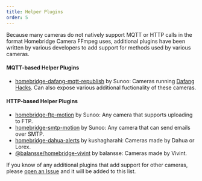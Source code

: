 ```yaml
---
title: Helper Plugins
order: 5
---
```

Because many cameras do not natively support MQTT or HTTP calls in the format Homebridge Camera FFmpeg uses, additional plugins have been written by various developers to add support for methods used by various cameras. 

#### MQTT-based Helper Plugins

- [homebridge-dafang-mqtt-republish](https://www.npmjs.com/package/homebridge-dafang-mqtt-republish) by Sunoo: Cameras running [Dafang Hacks](https://github.com/EliasKotlyar/Xiaomi-Dafang-Hacks). Can also expose various additional fuctionality of these cameras.

#### HTTP-based Helper Plugins

- [homebridge-ftp-motion](https://www.npmjs.com/package/homebridge-ftp-motion) by Sunoo: Any camera that supports uploading to FTP.
- [homebridge-smtp-motion](https://www.npmjs.com/package/homebridge-smtp-motion) by Sunoo: Any camera that can send emails over SMTP.
- [homebridge-dahua-alerts](https://www.npmjs.com/package/homebridge-dahua-alerts) by kushagharahi: Cameras made by Dahua or Lorex.
- [@balansse/homebridge-vivint](https://www.npmjs.com/package/@balansse/homebridge-vivint) by balansse: Cameras made by Vivint.

If you know of any additional plugins that add support for other cameras, please [open an Issue](https://github.com/Sunoo/homebridge-camera-ffmpeg/issues) and it will be added to this list.

